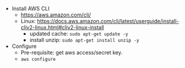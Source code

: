 
- Install AWS CLI
    - https://aws.amazon.com/cli/
    - Linux: https://docs.aws.amazon.com/cli/latest/userguide/install-cliv2-linux.html#cliv2-linux-install
        - updated cache: `sudo apt-get update -y`
        - install unzip: `sudo apt-get install unzip -y `
- Configure
    - Pre-requisite: get aws access/secret key.
    - `aws configure`
